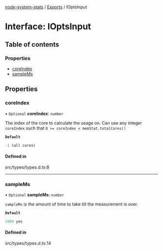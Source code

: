 [node-system-stats](../README.md) / [Exports](../modules.md) / IOptsInput

# Interface: IOptsInput

## Table of contents

### Properties

- [coreIndex](IOptsInput.md#coreindex)
- [sampleMs](IOptsInput.md#samplems)

## Properties

### coreIndex

• `Optional` **coreIndex**: `number`

The index of the core to calculate the usage on. 
Can use any integer `coreIndex` such that `0 >= coreIndex < memStat.totalCores()`

**`Default`**

```ts
-1 (all cores)
```

#### Defined in

src/types/types.d.ts:8

___

### sampleMs

• `Optional` **sampleMs**: `number`

`sampleMs` is the amount of time to take till the measurement is over.

**`Default`**

```ts
1000 yes
```

#### Defined in

src/types/types.d.ts:14
